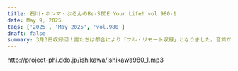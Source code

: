```yaml
---
title: 石川・ホンマ・ぶるんのBe-SIDE Your Life! vol.980-1
date: May 9, 2025
tags: ['2025', 'May 2025', 'vol.980']
draft: false
summary: 3月3日収録回！男たちは都合により「フル・リモート収録」となりました。音質がかなり弱めです、お聞き苦しい点をご容赦ください。そんな中、最新エピソード【男ふたり、それぞれの旅】についてトークしていきます...
---
```


http://project-phi.ddo.jp/ishikawa/ishikawa980_1.mp3